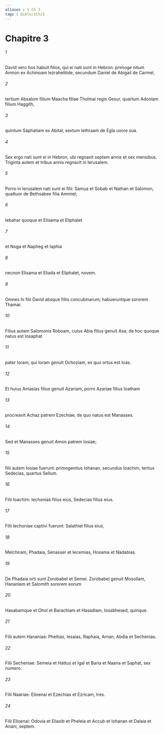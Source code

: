 ```yaml
---
aliases : 1 Ch 3
tags : Bible/1Ch/3
---
```


# Chapitre 3

###### 1
David vero hos habuit filios, qui ei nati sunt in Hebron: primoge nitum Amnon ex Achinoam Iezrahelitide, secundum Daniel de Abigail de Carmel, 
###### 2
tertium Absalom filium Maacha filiae Tholmai regis Gesur, quartum Adoniam filium Haggith, 
###### 3
quintum Saphatiam ex Abital, sextum Iethraam de Egla uxore sua. 
###### 4
Sex ergo nati sunt ei in Hebron, ubi regnavit septem annis et sex mensibus. Triginta autem et tribus annis regnavit in Ierusalem. 
###### 5
Porro in Ierusalem nati sunt ei filii: Samua et Sobab et Nathan et Salomon, quattuor de Bethsabee filia Ammiel; 
###### 6
Iebahar quoque et Elisama et Eliphalet 
###### 7
et Noga et Napheg et Iaphia 
###### 8
necnon Elisama et Eliada et Eliphalet, novem.
###### 9
Omnes hi filii David absque filiis concubinarum; habueruntque sororem Thamar.
###### 10
Filius autem Salomonis Roboam, cuius Abia filius genuit Asa; de hoc quoque natus est Iosaphat 
###### 11
pater Ioram; qui Ioram genuit Ochoziam, ex quo ortus est Ioas. 
###### 12
Et huius Amasias filius genuit Azariam, porro Azariae filius Ioatham 
###### 13
procreavit Achaz patrem Ezechiae, de quo natus est Manasses. 
###### 14
Sed et Manasses genuit Amon patrem Iosiae; 
###### 15
filii autem Iosiae fuerunt: primogenitus Iohanan, secundus Ioachim, tertius Sedecias, quartus Sellum. 
###### 16
Filii Ioachim: Iechonias filius eius, Sedecias filius eius. 
###### 17
Filii Iechoniae captivi fuerunt: Salathiel filius eius, 
###### 18
Melchiram, Phadaia, Senasser et Iecemias, Hosama et Nadabias. 
###### 19
De Phadaia orti sunt Zorobabel et Semei. Zorobabel genuit Mosollam, Hananiam et Salomith sororem eorum 
###### 20
Hasabamque et Ohol et Barachiam et Hasadiam, Iosabhesed, quinque. 
###### 21
Filii autem Hananiae: Pheltias, Iesaias, Raphaia, Arnan, Abdia et Sechenias. 
###### 22
Filii Secheniae: Semeia et Hattus et Igal et Baria et Naaria et Saphat, sex numero. 
###### 23
Filii Naariae: Elioenai et Ezechias et Ezricam, tres. 
###### 24
Filii Elioenai: Odovia et Eliasib et Pheleia et Accub et Iohanan et Dalaia et Anani, septem.
